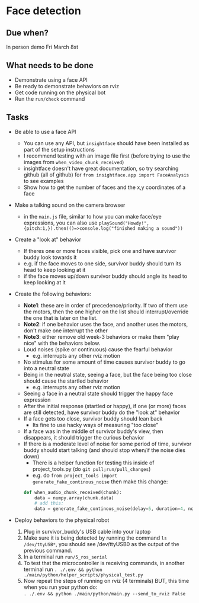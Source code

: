 # Face detection

## Due when?

In person demo Fri March 8st

## What needs to be done

- Demonstrate using a face API
- Be ready to demonstrate behaviors on rviz
- Get code running on the physical bot
- Run the `run/check` command

## Tasks

- Be able to use a face API
    - You can use any API, but `insightface` should have been installed as part of the setup instructions
    - I recommend testing with an image file first (before trying to use the images from `when_video_chunk_received`)
    - insightface doesn't have great documentation, so try searching github (all of github) for `from insightface.app import FaceAnalysis` to see examples
    - Show how to get the number of faces and the x,y coordinates of a face

- Make a talking sound on the camera browser
    - in the `main.js` file, similar to how you can make face/eye expressions, you can also use `playSound("Howdy!", {pitch:1,}).then(()=>console.log("finished making a sound"))`
    
- Create a "look at" behavior
    - If theres one or more faces visible, pick one and have survivor buddy look towards it
    - e.g. if the face moves to one side, survivor buddy should turn its head to keep looking at it
    - if the face moves up/down survivor buddy should angle its head to keep looking at it

- Create the following behaviors:
    - **Note1**: these are in order of precedence/priority. If two of them use the motors, then the one higher on the list should interrupt/override the one that is later on the list.
    - **Note2**: if one behavior uses the face, and another uses the motors, don't make one interrupt the other
    - **Note3**: either remove old week-3 behaviors or make them "play nice" with the behaviors below.
    - Loud noises (spike or continuous) cause the fearful behavior
        - e.g. interrupts any other rviz motion
    - No stimulus for some amount of time causes survivor buddy to go into a neutral state
    - Being in the neutral state, seeing a face, but the face being too close should cause the startled behavior
        - e.g. interrupts any other rviz motion
    - Seeing a face in a neutral state should trigger the happy face expression
    - After the initial response (startled or happy), if one (or more) faces are still detected, have survivor buddy do the "look at" behavior
    - If a face gets too close, survivor buddy should lean back
        - Its fine to use hacky ways of measuring "too close"
    - If a face was in the middle of survivor buddy's view, then disappears, it should trigger the curious behavior
    - If there is a moderate level of noise for some period of time, survivor buddy should start talking (and should stop when/if the noise dies down)
        - There is a helper function for testing this inside of project_tools.py (do `git pull;run/pull_changes`)
        - e.g. do `from project_tools import generate_fake_continous_noise` then make this change:  
        ```py
        def when_audio_chunk_received(chunk):
            data = numpy.array(chunk.data)
            # add this:
            data = generate_fake_continous_noise(delay=5, duration=4, noise_volume=0.4)
        ```

- Deploy behaviors to the physical robot
    1. Plug in survivor_buddy's USB cable into your laptop
    2. Make sure it is being detected by running the command `ls /dev/ttyUSB*`, you should see /dev/ttyUSB0 as the output of the previous command.
    3. In a terminal run `run/5_ros_serial`
    4. To test that the microcontroller is receiving commands, in another terminal run `. ./.env && python ./main/python/helper_scripts/physical_test.py`
    5. Now repeat the steps of running on rviz (4 terminals) BUT, this time when you run your python do:<br>`. ./.env && python ./main/python/main.py --send_to_rviz False`